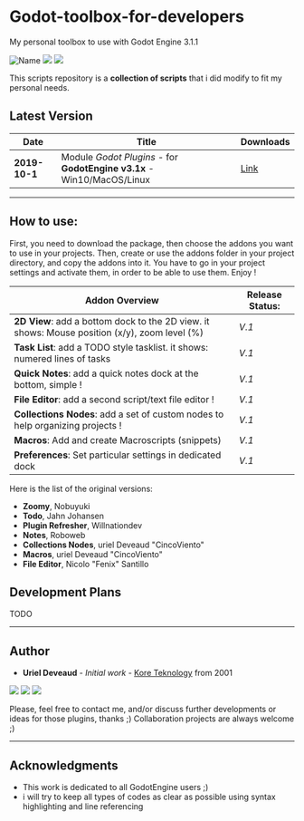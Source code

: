 # Godot-toolbox-for-developers
My personal toolbox to use with Godot Engine 3.1.1

<img src="https://img.shields.io/badge/Godot-3.1.1-orange.svg" alt="Name" /> <img src="https://img.shields.io/badge/Uriel Deveaud-2019-blue.svg" />  <img src="https://img.shields.io/badge/GDscript-Coding-purple.svg" />

This scripts repository is a **collection of scripts** that i did modify to fit my personal needs.

## Latest Version

| Date | Title | Downloads |
| --- | --- | --- |
| **2019-10-1** | Module *Godot Plugins* - for **GodotEngine v3.1x** - Win10/MacOS/Linux |[Link](https://github.com/KoreTeknology/Quadraphonic-Plugins-for-VCV-Rack/releases) |

---

## How to use:
First, you need to download the package, then choose the addons you want to use in your projects.
Then, create or use the addons folder in your project directory, and copy the addons into it.
You have to go in your project settings and activate them, in order to be able to use them.
Enjoy !

**Addon Overview** | **Release Status:**
------------ | -------------
**2D View**: add a bottom dock to the 2D view. it shows: Mouse position (x/y), zoom level (%) | *V.1*
**Task List**: add a TODO style tasklist. it shows: numered lines of tasks | *V.1*
**Quick Notes**: add a quick notes dock at the bottom, simple ! | *V.1*
**File Editor**: add a second script/text file editor ! | *V.1*
**Collections Nodes**: add a set of custom nodes to help organizing projects ! | *V.1*
**Macros**: Add and create Macroscripts (snippets) | *V.1*
**Preferences**: Set particular settings in dedicated dock | *V.1*

Here is the list of the original versions:
- **Zoomy**, Nobuyuki 
- **Todo**, Jahn Johansen
- **Plugin Refresher**, Willnationdev
- **Notes**, Roboweb
- **Collections Nodes**, uriel Deveaud "CincoViento"
- **Macros**, uriel Deveaud "CincoViento"
- **File Editor**, Nicolo "Fenix" Santillo

## Development Plans

TODO

---

## Author

* **Uriel Deveaud** - *Initial work* - [Kore Teknology](https://github.com/KoreTeknology) from 2001

<img src="https://img.shields.io/badge/Aktiv-25-9cf.svg" /> <img src="https://img.shields.io/badge/5-Viento-9cf.svg" /> <img src="https://img.shields.io/badge/Kore-Teknology-9cf.svg" />

Please, feel free to contact me, and/or discuss further developments or ideas for those plugins, thanks ;)
Collaboration projects are always welcome ;)

---

## Acknowledgments

* This work is dedicated to all GodotEngine users ;)
* i will try to keep all types of codes as clear as possible using syntax highlighting and line referencing

